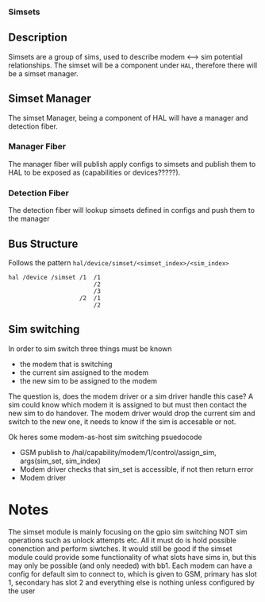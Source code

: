 ### Simsets
## Description
Simsets are a group of sims, used to describe modem <--> sim potential relationships.
The simset will be a component under `HAL`, therefore there will be a simset manager.

## Simset Manager
The simset Manager, being a component of HAL will have a manager and detection fiber.

### Manager Fiber
The manager fiber will publish apply configs to simsets and publish them to HAL to be exposed as (capabilities or devices?????).

### Detection Fiber
The detection fiber will lookup simsets defined in configs and push them to the manager

## Bus Structure
Follows the pattern
`hal/device/simset/<simset_index>/<sim_index>`
```
hal /device /simset /1  /1
                        /2
                        /3
                    /2  /1
                        /2
```
## Sim switching
In order to sim switch three things must be known
- the modem that is switching
- the current sim assigned to the modem
- the new sim to be assigned to the modem

The question is, does the modem driver or a sim driver handle this case?
A sim could know which modem it is assigned to but must then contact the new sim
to do handover. The modem driver would drop the current sim and switch to the new one,
it needs to know if the sim is accesable or not.

Ok heres some modem-as-host sim switching psuedocode
- GSM publish to /hal/capability/modem/1/control/assign_sim, args(sim_set, sim_index)
- Modem driver checks that sim_set is accessible, if not then return error
- Modem driver


# Notes

The simset module is mainly focusing on the gpio sim switching NOT sim operations such as unlock attempts etc. All it must do is hold possible conenction and perform siwtches.
It would still be good if the simset module could provide some functionality of what slots have sims in, but this may only be possible (and only needed) with bb1.
Each modem can have a config for default sim to connect to, which is given to GSM, primary has slot 1, secondary has slot 2 and everything else is nothing unless configured by the user
